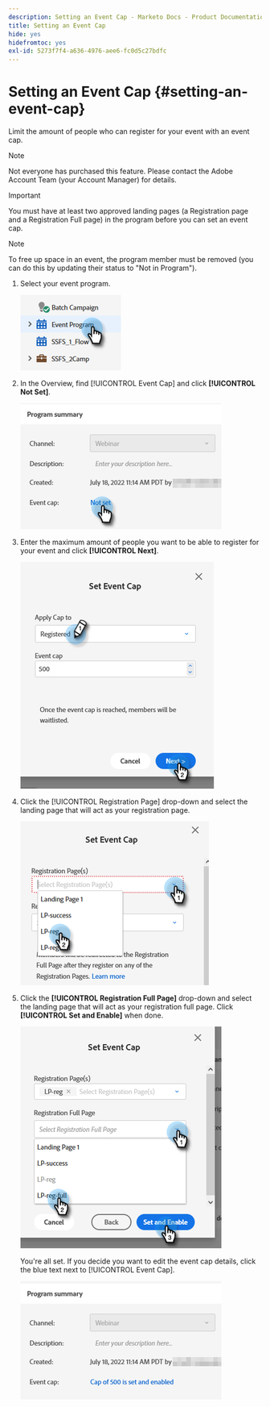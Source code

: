 ```yaml
---
description: Setting an Event Cap - Marketo Docs - Product Documentation
title: Setting an Event Cap
hide: yes
hidefromtoc: yes
exl-id: 5273f7f4-a636-4976-aee6-fc0d5c27bdfc
---
```

# Setting an Event Cap {#setting-an-event-cap}

Limit the amount of people who can register for your event with an event cap.

>[!NOTE]
>
>Not everyone has purchased this feature. Please contact the Adobe Account Team (your Account Manager) for details.

>[!IMPORTANT]
>You must have at least two approved landing pages (a Registration page and a Registration Full page) in the program before you can set an event cap.

>[!NOTE]
>
>To free up space in an event, the program member must be removed (you can do this by updating their status to "Not in Program").

1. Select your event program.

   ![](assets/setting-an-event-cap-1.png)

1. In the Overview, find [!UICONTROL Event Cap] and click **[!UICONTROL Not Set]**.

   ![](assets/setting-an-event-cap-2.png)

1. Enter the maximum amount of people you want to be able to register for your event and click **[!UICONTROL Next]**.

   ![](assets/setting-an-event-cap-3.png)

1. Click the [!UICONTROL Registration Page] drop-down and select the landing page that will act as your registration page.

   ![](assets/setting-an-event-cap-4.png)

1. Click the **[!UICONTROL Registration Full Page]** drop-down and select the landing page that will act as your registration full page. Click **[!UICONTROL Set and Enable]** when done.

   ![](assets/setting-an-event-cap-5.png)

   You're all set. If you decide you want to edit the event cap details, click the blue text next to [!UICONTROL Event Cap].

   ![](assets/setting-an-event-cap-6.png)

